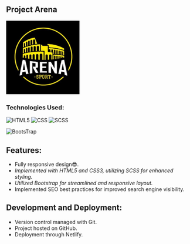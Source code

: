 ## Project Arena

[<img src="./images/arena-logo.jpeg" alt="Arena Logo" width="200"/>](https://arenasportgym.netlify.app/ "ARENA WEB")

### Technologies Used:
![HTML5](https://img.shields.io/badge/-HTML5-333333?style=flat&logo=HTML5)
![CSS](https://img.shields.io/badge/-CSS-333333?style=flat&logo=CSS3&logoColor=1572B6) 
![SCSS](https://img.shields.io/badge/-SCSS-333333?style=flat&logo=SASS&logoColor=CE6B9E)

![BootsTrap](https://img.shields.io/badge/-BootsTrap-333333?style=flat&logo=BootsTrap&logoColor=BootsTrap)

## Features:
- Fully responsive design😎.
- *Implemented with HTML5 and CSS3, utilizing SCSS for enhanced styling.*
- *Utilized Bootstrap for streamlined and responsive layout.*
- Implemented SEO best practices for improved search engine visibility.

## Development and Deployment:
- Version control managed with Git.
- Project hosted on GitHub.
- Deployment through Netlify.